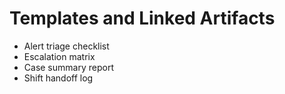 # Templates and Linked Artifacts
- Alert triage checklist
- Escalation matrix
- Case summary report
- Shift handoff log
